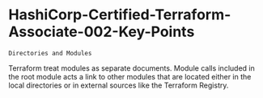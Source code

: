 # HashiCorp-Certified-Terraform-Associate-002-Key-Points

`Directories and Modules`

Terraform treat modules as separate documents. Module calls included in the root module acts a link to other modules that are located either in the local directories or in external sources like the Terraform Registry.